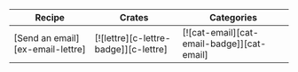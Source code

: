 | Recipe | Crates | Categories |
|--------|--------|------------|
| [Send an email][ex-email-lettre] | [![lettre][c-lettre-badge]][c-lettre] | [![cat-email][cat-email-badge]][cat-email] |

<div class="hidden">
</div>
